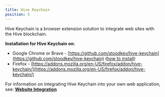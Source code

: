 ```yaml
---
title: Hive Keychain
position: 5
---
```


Hive Keychain is a browser extension solution to integrate web sites with the Hive blockchain.

**Installation for Hive Keychain on:**
  * Google Chrome or Brave - [https://github.com/stoodkev/hive-keychain](https://github.com/stoodkev/hive-keychain) ([how to install](https://peakd.com/hive-keychain/@stoodkev/hive-keychain-beta-is-ready#for-users))
  * Firefox - [https://addons.mozilla.org/en-US/firefox/addon/hive-keychain/](https://addons.mozilla.org/en-US/firefox/addon/hive-keychain/)

For information on integrating Hive Keychain into your own web application, see: [**Website Integration**](https://github.com/stoodkev/hive-keychain#website-integration)
